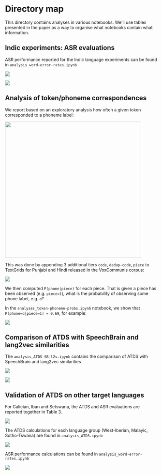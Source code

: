 # Directory map

This directory contains analyses in various notebooks. We'll use tables presented in the paper as a way to organise what notebooks contain what information.

## Indic experiments: ASR evaluations

ASR performance reported for the Indic language experiments can be found in `analysis_word-error-rates.ipynb`

![](table-1.png)

![](table-1-source.png)

## Analysis of token/phoneme correspondences

We report based on an exploratory analysis how often a given token corresponded to a phoneme label:

<img src="text-token-phoneme.png" width="450px">

This was done by appending 3 additional tiers `code`, `dedup-code`, `piece` to TextGrids for Punjabi and Hindi released in the VoxCommunis corpus:

![](token-phoneme-TextGrid.png)

We then computed `P(phone|piece)` for each piece. That is given a piece has been observed (e.g. `piece=1`), what is the probability of observing some phone label, e.g. `ɑ`? 

In the `analyses_token-phoneme-probs.ipynb` notebook, we show that `P(phone=ɑ|piece=1) = 0.69`, for example:

![](text-token-phoneme-source.png)

## Comparison of ATDS with SpeechBrain and lang2vec similarities

The `analysis_ATDS-SB-l2v.ipynb` contains the comparison of ATDS with SpeechBrain and lang2vec similarities

![](table-2.png)

![](table-2-source.png)

## Validation of ATDS on other target languages

For Galician, Iban and Setswana, the ATDS and ASR evaluations are reported together in Table 3.

![](table-3.png)

The ATDS calculations for each language group (West-Iberian, Malayic, Sotho-Tswana) are found in `analysis_ATDS.ipynb`

![](table-3-atds-source.png)

ASR performance calculations can be found in `analysis_word-error-rates.ipynb`

![](table-3-source.png)
